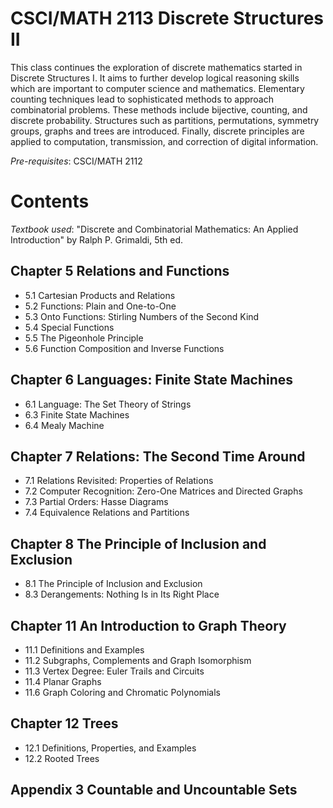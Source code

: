 # CSCI/MATH 2113 Discrete Structures II

This class continues the exploration of discrete mathematics started in Discrete Structures I. It aims to further develop logical reasoning skills which are important to computer science and mathematics. Elementary counting techniques lead to sophisticated methods to approach combinatorial problems. These methods include bijective, counting, and discrete probability. Structures such as partitions, permutations, symmetry groups, graphs and trees are introduced. Finally, discrete principles are applied to computation, transmission, and correction of digital information.

*Pre-requisites*: CSCI/MATH 2112

# Contents 

*Textbook used*: "Discrete and Combinatorial Mathematics: An Applied Introduction" by Ralph P. Grimaldi, 5th ed.

## Chapter 5 Relations and Functions
- 5.1 Cartesian Products and Relations
- 5.2 Functions: Plain and One-to-One
- 5.3 Onto Functions: Stirling Numbers of the Second Kind
- 5.4 Special Functions
- 5.5 The Pigeonhole Principle
- 5.6 Function Composition and Inverse Functions

## Chapter 6 Languages: Finite State Machines
- 6.1 Language: The Set Theory of Strings
- 6.3 Finite State Machines
- 6.4 Mealy Machine

## Chapter 7 Relations: The Second Time Around
- 7.1 Relations Revisited: Properties of Relations
- 7.2 Computer Recognition: Zero-One Matrices and Directed Graphs
- 7.3 Partial Orders: Hasse Diagrams
- 7.4 Equivalence Relations and Partitions

## Chapter 8 The Principle of Inclusion and Exclusion
- 8.1 The Principle of Inclusion and Exclusion
- 8.3 Derangements: Nothing Is in Its Right Place

## Chapter 11 An Introduction to Graph Theory
- 11.1 Definitions and Examples
- 11.2 Subgraphs, Complements and Graph Isomorphism
- 11.3 Vertex Degree: Euler Trails and Circuits
- 11.4 Planar Graphs 
- 11.6 Graph Coloring and Chromatic Polynomials

## Chapter 12 Trees
- 12.1 Definitions, Properties, and Examples
- 12.2 Rooted Trees

## Appendix 3 Countable and Uncountable Sets